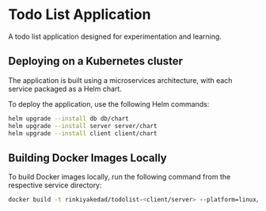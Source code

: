 # Todo List Application

A todo list application designed for experimentation and learning.

## Deploying on a Kubernetes cluster

The application is built using a microservices architecture, with each service packaged as a Helm chart.

To deploy the application, use the following Helm commands:

```bash
helm upgrade --install db db/chart
helm upgrade --install server server/chart
helm upgrade --install client client/chart
```

## Building Docker Images Locally

To build Docker images locally, run the following command from the respective service directory:

```bash
docker build -t rinkiyakedad/todolist-<client/server> --platform=linux/amd64 .
```
